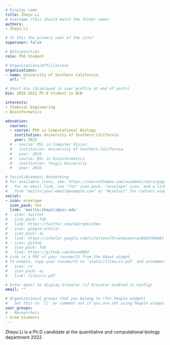 ```yaml
---
# Display name
title: Zheyu Li
# Username (this should match the folder name)
authors:
- Zheyu_Li

# Is this the primary user of the site?
superuser: false

# Role/position
role: PhD Student

# Organizations/Affiliations
organizations:
- name: University of Southern California
  url: ""

# Short bio (displayed in user profile at end of posts)
bio: 2016-2022 Ph.D Student in QCB

interests:
- Chemical Engineering
- Bioinformatics

education:
  courses:
  - course: PhD in Computational Biology
    institution: University of Southern California
    year: 2022
  # - course: MSc in Computer Vision
  #   institution: University of Southern California
  #   year: 2019
  # - course: BSc in Bioinformatics
  #   institution: Tongji University
  #   year: 2016

# Social/Academic Networking
# For available icons, see: https://sourcethemes.com/academic/docs/page-builder/#icons
#   For an email link, use "fas" icon pack, "envelope" icon, and a link in the
#   form "mailto:your-email@example.com" or "#contact" for contact widget.
social:
- icon: envelope
  icon_pack: fas
  link: 'mailto:zheyuli@usc.edu'
# - icon: twitter
#   icon_pack: fab
#   link: https://twitter.com/GeorgeCushen
# - icon: google-scholar
#   icon_pack: ai
#   link: https://scholar.google.com/citations?hl=en&user=yuQaH3YAAAAJ
# - icon: github
#   icon_pack: fab
#   link: https://github.com/bsun0802
# Link to a PDF of your resume/CV from the About widget.
# To enable, copy your resume/CV to `static/files/cv.pdf` and uncomment the lines below.
# - icon: cv
#   icon_pack: ai
#   link: files/cv.pdf

# Enter email to display Gravatar (if Gravatar enabled in Config)
email: ""

# Organizational groups that you belong to (for People widget)
#   Set this to `[]` or comment out if you are not using People widget.
user_groups:
# - Researchers
- Grad Students
---
```


Zheyu Li is a Ph.D candidate at the quantitative and computational biology department 2022.